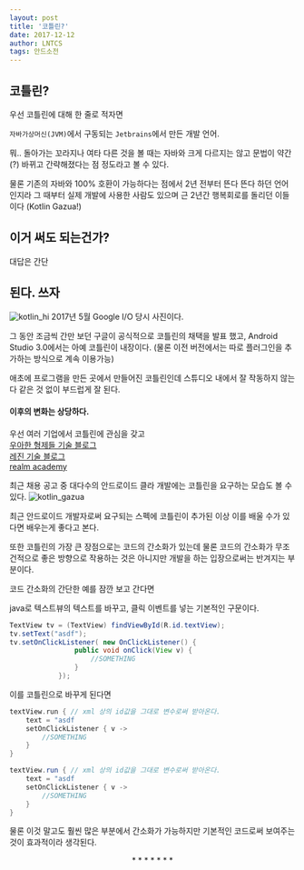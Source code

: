 ```yaml
---
layout: post
title: '코틀린?'
date: 2017-12-12
author: LNTCS
tags: 안드소전
---
```


## 코틀린?
우선 코틀린에 대해 한 줄로 적자면

`자바가상머신(JVM)`에서 구동되는 `Jetbrains`에서 만든 개발 언어.

뭐.. 돌아가는 꼬라지나 여타 다른 것을 볼 때는 자바와 크게 다르지는 않고 문법이 약간(?) 바뀌고 간략해졌다는 점 정도라고 볼 수 있다.

물론 기존의 자바와 100% 호환이 가능하다는 점에서 2년 전부터 뜬다 뜬다 하던 언어인지라 그 때부터 실제 개발에 사용한 사람도 있으며 근 2년간 행복회로를 돌리던 이들이다 (Kotlin Gazua!)

## 이거 써도 되는건가?

대답은 간단
## 된다. 쓰자

![kotlin_hi](http://do-you-know-yuna.kim/assets/img/171212/kotlin_hi.jpg)
2017년 5월 Google I/O 당시 사진이다.

그 동안 조금씩 간만 보던 구글이 공식적으로 코틀린의 채택을 발표 했고, Android Studio 3.0에서는 아예 코틀린이 내장이다.
(물론 이전 버전에서는 따로 플러그인을 추가하는 방식으로 계속 이용가능)

애초에 프로그램을 만든 곳에서 만들어진 코틀린인데 스튜디오 내에서 잘 작동하지 않는다 같은 것 없이 부드럽게 잘 된다.

#### 이후의 변화는 상당하다.
우선 여러 기업에서 코틀린에 관심을 갖고<br>
[우아한 형제들 기술 블로그](http://woowabros.github.io/experience/2017/07/18/introduction-to-kotlin-in-baeminfresh.html)<br>
[레진 기술 블로그](http://tech.lezhin.com/tags/kotlin/)<br>
[realm academy](https://academy.realm.io/kr/posts/kotlin-official-android-language/)

최근 채용 공고 중 대다수의 안드로이드 클라 개발에는 코틀린을 요구하는 모습도 볼 수 있다.
![kotlin_gazua](http://do-you-know-yuna.kim/assets/img/171212/gazua.png)

최근 안드로이드 개발자로써 요구되는 스펙에 코틀린이 추가된 이상 이를 배울 수가 있다면 배우는게 좋다고 본다.

또한 코틀린의 가장 큰 장점으로는 코드의 간소화가 있는데
물론 코드의 간소화가 무조건적으로 좋은 방향으로 작용하는 것은 아니지만 개발을 하는 입장으로써는 반겨지는 부분이다.

코드 간소화의 간단한 예를 잠깐 보고 간다면

java로 텍스트뷰의 텍스트를 바꾸고, 클릭 이벤트를 넣는 기본적인 구문이다.
```JAVA
TextView tv = (TextView) findViewById(R.id.textView);
tv.setText("asdf");
tv.setOnClickListener( new OnClickListener() {
				public void onClick(View v) {
					//SOMETHING
				}
			});
```
이를 코틀린으로 바꾸게 된다면
```KOTLIN
textView.run { // xml 상의 id값을 그대로 변수로써 받아온다.
	text = "asdf
	setOnClickListener { v -> 
		//SOMETHING
	}
}
```
```JAVA
textView.run { // xml 상의 id값을 그대로 변수로써 받아온다.
	text = "asdf
	setOnClickListener { v -> 
		//SOMETHING
	}
}
```

물론 이것 말고도 훨씬 많은 부분에서 간소화가 가능하지만 기본적인 코드로써 보여주는 것이 효과적이라 생각된다.

<center> * * * * * * * </center>